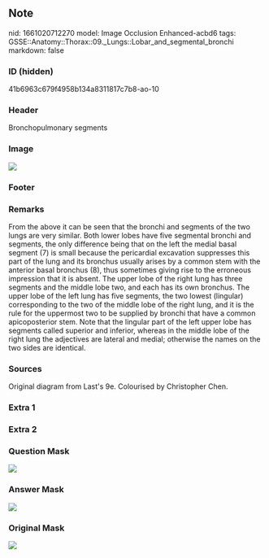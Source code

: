 ## Note
nid: 1661020712270
model: Image Occlusion Enhanced-acbd6
tags: GSSE::Anatomy::Thorax::09._Lungs::Lobar_and_segmental_bronchi
markdown: false

### ID (hidden)
41b6963c679f4958b134a8311817c7b8-ao-10

### Header
Bronchopulmonary segments

### Image
<img src="tmp_2mtv6r5.png">

### Footer


### Remarks
From the above it can be seen that the bronchi and segments of the two lungs are very similar. Both lower lobes have five segmental bronchi and segments, the only difference being that on the left the medial basal segment (7) is small because the pericardial excavation suppresses this part of the lung and its bronchus usually arises by a common stem with the anterior basal bronchus (8), thus sometimes giving rise to the erroneous impression that it is absent. The upper lobe of the right lung has three segments and the middle lobe two, and each has its own bronchus. The upper lobe of the left lung has five segments, the two lowest (lingular) corresponding to the two of the middle lobe of the right lung, and it is the rule for the uppermost two to be supplied by bronchi that have a common apicoposterior stem. Note that the lingular part of the left upper lobe has segments called superior and inferior, whereas in the middle lobe of the right lung the adjectives are lateral and medial; otherwise the names on the two sides are identical.

### Sources
Original diagram from Last's 9e. Colourised by Christopher Chen.

### Extra 1


### Extra 2


### Question Mask
<img src="41b6963c679f4958b134a8311817c7b8-ao-10-Q.svg">

### Answer Mask
<img src="41b6963c679f4958b134a8311817c7b8-ao-10-A.svg">

### Original Mask
<img src="41b6963c679f4958b134a8311817c7b8-ao-O.svg">
